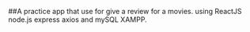  ##A practice app that use for give a review for a movies.
 using ReactJS node.js express axios and mySQL XAMPP.
 
